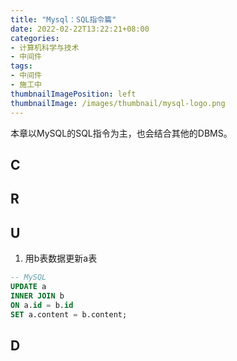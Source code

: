 ```yaml
---
title: "Mysql：SQL指令篇"
date: 2022-02-22T13:22:21+08:00
categories:
- 计算机科学与技术
- 中间件
tags:
- 中间件
- 施工中
thumbnailImagePosition: left
thumbnailImage: /images/thumbnail/mysql-logo.png
---
```

本章以MySQL的SQL指令为主，也会结合其他的DBMS。
<!--more-->
## C

## R

## U
1. 用b表数据更新a表
```sql
-- MySQL
UPDATE a
INNER JOIN b
ON a.id = b.id
SET a.content = b.content; 
```

## D